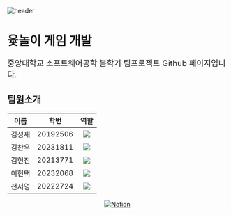 
![header](https://capsule-render.vercel.app/api?type=waving&color=auto&height=200&section=header&text=Hello&fontSize=90&fontAlignY=36&fontAlign=50&desc=It%27s%20team%2025&descSize=20&descAlign=60&descAlignY=58)
# 윷놀이 게임 개발
<p style="font-size: 1.3em; font-weight: normal;">
  중앙대학교 소프트웨어공학 봄학기 팀프로젝트 Github 페이지입니다.
</p>

## 팀원소개
<div align=center>
  
<table>
  <thead>
    <tr align="center">
      <th>이름</th>
      <th>학번</th>
      <th>역할</th>
    </tr>
  </thead>
  <tbody>
    <tr align="center">
      <td>김성재</td>
      <td>20192506</td>
      <td>
        <img src="https://img.shields.io/badge/-Frontend-F7DF1E?style=flat&logo=javascript&logoColor=white"/>
      </td>
    </tr>
    <tr align="center">
      <td>김찬우</td>
      <td>20231811</td>
      <td>
        <img src="https://img.shields.io/badge/-Backend-339933?style=flat&logo=node.js&logoColor=white"/>
      </td>
    </tr>
    <tr align="center">
      <td>김현진</td>
      <td>20213771</td>
      <td>
        <img src="https://img.shields.io/badge/-Backend-339933?style=flat&logo=node.js&logoColor=white"/>
      </td>
    </tr>
    <tr align="center">
      <td>이현택</td>
      <td>20232068</td>
      <td>
        <img src="https://img.shields.io/badge/PM%20&%20Frontend-F7DF1E?style=flat&logo=javascript&logoColor=white"/>
      </td>
    </tr>
    <tr align="center">
      <td>전서영</td>
      <td>20222724</td>
      <td>
        <img src="https://img.shields.io/badge/Notion%20&%20GitHub%20관리-181717?style=flat&logo=github&logoColor=white"/>
      </td>
    </tr>
  </tbody>
</table>



 
[![Notion](https://skillicons.dev/icons?i=notion,javascript&theme=light)](https://www.notion.so/0d807d772dae42b69d1a056feca9466e)


 </div>

